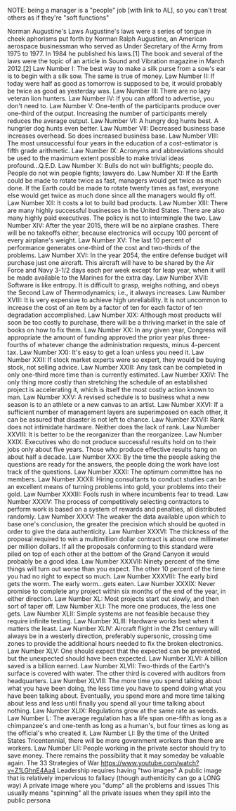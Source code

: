 NOTE: being a manager is a "people" job [with link to AL], so you can't treat others as if they're "soft functions"

Norman Augustine's Laws
  Augustine's laws were a series of tongue in cheek aphorisms put forth by Norman Ralph Augustine, an American aerospace businessman who served as Under Secretary of the Army from 1975 to 1977. In 1984 he published his laws.[1] The book and several of the laws were the topic of an article in Sound and Vibration magazine in March 2012.[2]
  Law Number I: The best way to make a silk purse from a sow's ear is to begin with a silk sow. The same is true of money.
  Law Number II: If today were half as good as tomorrow is supposed to be, it would probably be twice as good as yesterday was.
  Law Number III: There are no lazy veteran lion hunters.
  Law Number IV: If you can afford to advertise, you don't need to.
  Law Number V: One-tenth of the participants produce over one-third of the output. Increasing the number of participants merely reduces the average output.
  Law Number VI: A hungry dog hunts best. A hungrier dog hunts even better.
  Law Number VII: Decreased business base increases overhead. So does increased business base.
  Law Number VIII: The most unsuccessful four years in the education of a cost-estimator is fifth grade arithmetic.
  Law Number IX: Acronyms and abbreviations should be used to the maximum extent possible to make trivial ideas profound...Q.E.D.
  Law Number X: Bulls do not win bullfights; people do. People do not win people fights; lawyers do.
  Law Number XI: If the Earth could be made to rotate twice as fast, managers would get twice as much done. If the Earth could be made to rotate twenty times as fast, everyone else would get twice as much done since all the managers would fly off.
  Law Number XII: It costs a lot to build bad products.
  Law Number XIII: There are many highly successful businesses in the United States. There are also many highly paid executives. The policy is not to intermingle the two.
  Law Number XIV: After the year 2015, there will be no airplane crashes. There will be no takeoffs either, because electronics will occupy 100 percent of every airplane's weight.
  Law Number XV: The last 10 percent of performance generates one-third of the cost and two-thirds of the problems.
  Law Number XVI: In the year 2054, the entire defense budget will purchase just one aircraft. This aircraft will have to be shared by the Air Force and Navy 3-1/2 days each per week except for leap year, when it will be made available to the Marines for the extra day.
  Law Number XVII: Software is like entropy. It is difficult to grasp, weighs nothing, and obeys the Second Law of Thermodynamics; i.e., it always increases.
  Law Number XVIII: It is very expensive to achieve high unreliability. It is not uncommon to increase the cost of an item by a factor of ten for each factor of ten degradation accomplished.
  Law Number XIX: Although most products will soon be too costly to purchase, there will be a thriving market in the sale of books on how to fix them.
  Law Number XX: In any given year, Congress will appropriate the amount of funding approved the prior year plus three-fourths of whatever change the administration requests, minus 4-percent tax.
  Law Number XXI: It's easy to get a loan unless you need it.
  Law Number XXII: If stock market experts were so expert, they would be buying stock, not selling advice.
  Law Number XXIII: Any task can be completed in only one-third more time than is currently estimated.
  Law Number XXIV: The only thing more costly than stretching the schedule of an established project is accelerating it, which is itself the most costly action known to man.
  Law Number XXV: A revised schedule is to business what a new season is to an athlete or a new canvas to an artist.
  Law Number XXVI: If a sufficient number of management layers are superimposed on each other, it can be assured that disaster is not left to chance.
  Law Number XXVII: Rank does not intimidate hardware. Neither does the lack of rank.
  Law Number XXVIII: It is better to be the reorganizer than the reorganizee.
  Law Number XXIX: Executives who do not produce successful results hold on to their jobs only about five years. Those who produce effective results hang on about half a decade.
  Law Number XXX: By the time the people asking the questions are ready for the answers, the people doing the work have lost track of the questions.
  Law Number XXXI: The optimum committee has no members.
  Law Number XXXII: Hiring consultants to conduct studies can be an excellent means of turning problems into gold, your problems into their gold.
  Law Number XXXIII: Fools rush in where incumbents fear to tread.
  Law Number XXXIV: The process of competitively selecting contractors to perform work is based on a system of rewards and penalties, all distributed randomly.
  Law Number XXXV: The weaker the data available upon which to base one's conclusion, the greater the precision which should be quoted in order to give the data authenticity.
  Law Number XXXVI: The thickness of the proposal required to win a multimillion dollar contract is about one millimeter per million dollars. If all the proposals conforming to this standard were piled on top of each other at the bottom of the Grand Canyon it would probably be a good idea.
  Law Number XXXVII: Ninety percent of the time things will turn out worse than you expect. The other 10 percent of the time you had no right to expect so much.
  Law Number XXXVIII: The early bird gets the worm. The early worm...gets eaten.
  Law Number XXXIX: Never promise to complete any project within six months of the end of the year, in either direction.
  Law Number XL: Most projects start out slowly, and then sort of taper off.
  Law Number XLI: The more one produces, the less one gets.
  Law Number XLII: Simple systems are not feasible because they require infinite testing.
  Law Number XLIII: Hardware works best when it matters the least.
  Law Number XLIV: Aircraft flight in the 21st century will always be in a westerly direction, preferably supersonic, crossing time zones to provide the additional hours needed to fix the broken electronics.
  Law Number XLV: One should expect that the expected can be prevented, but the unexpected should have been expected.
  Law Number XLVI: A billion saved is a billion earned.
  Law Number XLVII: Two-thirds of the Earth's surface is covered with water. The other third is covered with auditors from headquarters.
  Law Number XLVIII: The more time you spend talking about what you have been doing, the less time you have to spend doing what you have been talking about. Eventually, you spend more and more time talking about less and less until finally you spend all your time talking about nothing.
  Law Number XLIX: Regulations grow at the same rate as weeds.
  Law Number L: The average regulation has a life span one-fifth as long as a chimpanzee's and one-tenth as long as a human's, but four times as long as the official's who created it.
  Law Number LI: By the time of the United States Tricentennial, there will be more government workers than there are workers.
  Law Number LII: People working in the private sector should try to save money. There remains the possibility that it may someday be valuable again.
The 33 Strategies of War
  https://www.youtube.com/watch?v=Z1LGhnE4Aa4
Leadership requires having "two images"
  A public image that is relatively impervious to fallacy (though authenticity can go a LONG way)
  A private image where you "dump" all the problems and issues
  This usually means "spinning" all the private issues when they spill into the public persona
